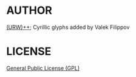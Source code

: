 
AUTHOR
======
[(URW)++](https://www.urwpp.de); Cyrillic glyphs added by Valek Filippov

LICENSE
=======
[General Public License (GPL)](http://www.fsf.org/licenses/gpl.html)

